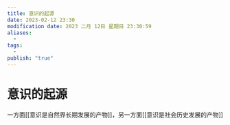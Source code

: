 ```yaml
---
title: 意识的起源
date: 2023-02-12 23:30
modification date: 2023 二月 12日 星期日 23:30:59
aliases:
  - 
tags:
  - 
publish: "true"
---
```


# 意识的起源

一方面[[意识是自然界长期发展的产物]]，另一方面[[意识是社会历史发展的产物]]
